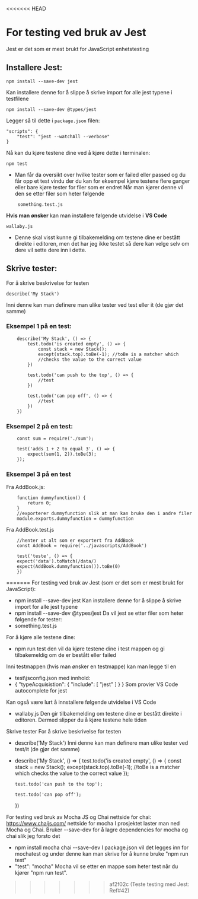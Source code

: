 <<<<<<< HEAD
# For testing ved bruk av Jest 
Jest er det som er mest brukt for JavaScript enhetstesting

## Installere Jest:

    npm install --save-dev jest

Kan installere denne for å slippe å skrive import for alle jest typene i testfilene

    npm install --save-dev @types/jest

Legger så til dette i `package.json` filen:
    
    "scripts": {
        "test": "jest --watchAll --verbose"
    }
Nå kan du kjøre testene dine ved å kjøre dette i terminalen:
    
    npm test

- Man får da oversikt over hvilke tester som er failed eller passed og du får opp et test vindu der du kan for eksempel kjøre testene flere ganger eller bare kjøre tester for filer som er endret
Når man kjører denne vil den se etter filer som heter følgende

       something.test.js

**Hvis man ønsker** kan man installere følgende utvidelse i **VS Code**

    wallaby.js

- Denne skal visst kunne gi tilbakemelding om testene dine er bestått direkte i editoren, men det har jeg ikke testet så dere kan velge selv om dere vil sette dere inn i dette.


## Skrive tester:

For å skrive beskrivelse for testen 

    describe('My Stack')

Inni denne kan man definere man ulike tester ved test eller it (de gjør det samme)

### Eksempel 1 på en test:
        describe('My Stack', () => {
            test.todo('is created empty', () => {
                const stack = new Stack();
                except(stack.top).toBe(-1); //toBe is a matcher which 
                //checks the value to the correct value
            })

            test.todo('can push to the top', () => {
                //test
            })

            test.todo('can pop off', () => {
                //test
            })
        })

### Eksempel 2 på en test:
        const sum = require('./sum');

        test('adds 1 + 2 to equal 3', () => {
            expect(sum(1, 2)).toBe(3);
        });


### Eksempel 3 på en test

Fra AddBook.js:

        function dummyfunction() {
            return 0;
        }
        //exporterer dummyfunction slik at man kan bruke den i andre filer
        module.exports.dummyfunction = dummyfunction

Fra AddBook.test.js

        //henter ut alt som er exportert fra AddBook
        const AddBook = require('../javascripts/AddBook')

        test('teste', () => {
        expect('data').toMatch(/data/)
        expect(AddBook.dummyfunction()).toBe(0)
        })
=======
For testing ved bruk av Jest (som er det som er mest brukt for JavaScript):
- npm install --save-dev jest
Kan installere denne for å slippe å skrive import for alle jest typene
- npm install --save-dev @types/jest
Da vil jest se etter filer som heter følgende for tester:
- something.test.js
 
For å kjøre alle testene dine:
- npm run test
den vil da kjøre testene dine i test mappen og gi tilbakemeldig om de er bestått eller failed


Inni testmappen (hvis man ønsker en testmappe) kan man legge til en 
- test\jsconfig.json
med innhold:
-   {
        "typeAcquisistion": {
            "include": [
            "jest"
            ]
        }
    }
Som provier VS Code autocomplete for jest

Kan også være lurt å innstallere følgende utvidelse i VS Code
- wallaby.js
Den gir tilbakemelding om testene dine er bestått direkte i editoren. Dermed slipper du å kjøre testene hele tiden

Skrive tester
For å skrive beskrivelse for testen 
- describe('My Stack')
Inni denne kan man definere man ulike tester ved test/it (de gjør det samme)
-   describe('My Stack', () => {
        test.todo('is created empty', () => {
            const stack = new Stack();
            except(stack.top).toBe(-1); //toBe is a matcher which checks the value to the correct value
        });

        test.todo('can push to the top');

        test.todo('can pop off');
    })


For testing ved bruk av Mocha JS og Chai
nettside for chai: https://www.chaijs.com/
nettside for mocha
I prosjektet laster man ned Mocha og Chai. Bruker --save-dev for å lagre dependencies for mocha og chai slik jeg forsto det
- npm install mocha chai --save-dev
I package.json vil det legges inn for mochatest og under denne kan man skrive for å kunne bruke "npm run test" 
- "test": "mocha"
Mocha vil se etter en mappe som heter test når du kjører "npm run test".

>>>>>>> af2f02c (Teste testing med Jest: Ref#42)
